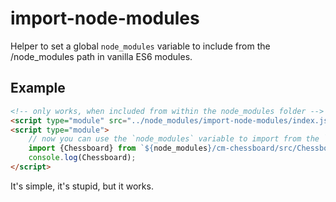 # import-node-modules

Helper to set a global `node_modules` variable to include from the /node_modules path in vanilla ES6 modules.

## Example 

```html
<!-- only works, when included from within the node_modules folder --> 
<script type="module" src="../node_modules/import-node-modules/index.js"></script>
<script type="module">
    // now you can use the `node_modules` variable to import from the `/node_modules` path
    import {Chessboard} from `${node_modules}/cm-chessboard/src/Chessboard.js`;
    console.log(Chessboard);
</script>
```

It's simple, it's stupid, but it works.
